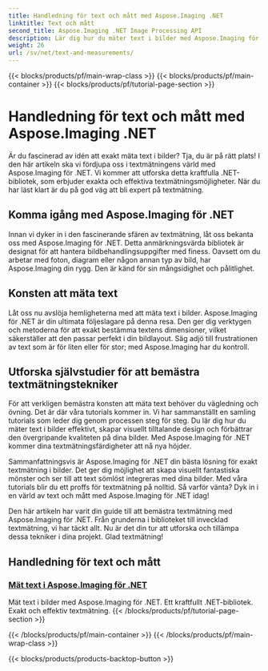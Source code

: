 ```yaml
---
title: Handledning för text och mått med Aspose.Imaging .NET
linktitle: Text och mått
second_title: Aspose.Imaging .NET Image Processing API
description: Lär dig hur du mäter text i bilder med Aspose.Imaging för .NET, ett kraftfullt och exakt verktyg. Utforska självstudier för att bemästra textmätningstekniker.
weight: 26
url: /sv/net/text-and-measurements/
---
```


{{< blocks/products/pf/main-wrap-class >}}
{{< blocks/products/pf/main-container >}}
{{< blocks/products/pf/tutorial-page-section >}}

# Handledning för text och mått med Aspose.Imaging .NET


Är du fascinerad av idén att exakt mäta text i bilder? Tja, du är på rätt plats! I den här artikeln ska vi fördjupa oss i textmätningens värld med Aspose.Imaging för .NET. Vi kommer att utforska detta kraftfulla .NET-bibliotek, som erbjuder exakta och effektiva textmätningsmöjligheter. När du har läst klart är du på god väg att bli expert på textmätning.

## Komma igång med Aspose.Imaging för .NET

Innan vi dyker in i den fascinerande sfären av textmätning, låt oss bekanta oss med Aspose.Imaging för .NET. Detta anmärkningsvärda bibliotek är designat för att hantera bildbehandlingsuppgifter med finess. Oavsett om du arbetar med foton, diagram eller någon annan typ av bild, har Aspose.Imaging din rygg. Den är känd för sin mångsidighet och pålitlighet.

## Konsten att mäta text

Låt oss nu avslöja hemligheterna med att mäta text i bilder. Aspose.Imaging för .NET är din ultimata följeslagare på denna resa. Den ger dig verktygen och metoderna för att exakt bestämma textens dimensioner, vilket säkerställer att den passar perfekt i din bildlayout. Säg adjö till frustrationen av text som är för liten eller för stor; med Aspose.Imaging har du kontroll.

## Utforska självstudier för att bemästra textmätningstekniker

För att verkligen bemästra konsten att mäta text behöver du vägledning och övning. Det är där våra tutorials kommer in. Vi har sammanställt en samling tutorials som leder dig genom processen steg för steg. Du lär dig hur du mäter text i bilder effektivt, skapar visuellt tilltalande design och förbättrar den övergripande kvaliteten på dina bilder. Med Aspose.Imaging för .NET kommer dina textmätningsfärdigheter att nå nya höjder.

Sammanfattningsvis är Aspose.Imaging för .NET din bästa lösning för exakt textmätning i bilder. Det ger dig möjlighet att skapa visuellt fantastiska mönster och ser till att text sömlöst integreras med dina bilder. Med våra tutorials blir du ett proffs för textmätning på nolltid. Så varför vänta? Dyk in i en värld av text och mått med Aspose.Imaging för .NET idag!

Den här artikeln har varit din guide till att bemästra textmätning med Aspose.Imaging för .NET. Från grunderna i biblioteket till invecklad textmätning, vi har täckt allt. Nu är det din tur att utforska och tillämpa dessa tekniker i dina projekt. Glad textmätning!
## Handledning för text och mått
### [Mät text i Aspose.Imaging för .NET](./measure-text/)
Mät text i bilder med Aspose.Imaging för .NET. Ett kraftfullt .NET-bibliotek. Exakt och effektiv textmätning.
{{< /blocks/products/pf/tutorial-page-section >}}

{{< /blocks/products/pf/main-container >}}
{{< /blocks/products/pf/main-wrap-class >}}

{{< blocks/products/products-backtop-button >}}
